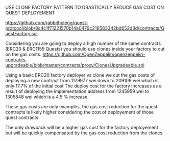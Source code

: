 USE CLONE FACTORY PATTERN TO DRASTICALLY REDUCE GAS COST ON QUEST DEPLOYEMENT

https://github.com/rabbitholegg/quest-protocol/blob/8c4c1f71221570b14a0479c216583342bd652d8d/contracts/QuestFactory.sol

Considering you are going to deploy a high number of the same contracts (ERC20 & ERC1155 Quests) you should use clones inside your factory to cut on the gas costs.
https://github.com/OpenZeppelin/openzeppelin-contracts-upgradeable/blob/master/contracts/proxy/ClonesUpgradeable.sol

Using a basic ERC20 factory deployer vs clone we cut the gas costs of deploying a new contract from 1179977 wei down to 209109 wei which is only 17.7% of the initial cost
The deploy cost for the factory increases as a result of deploying the implementation address from 1245959 wei to 1305848 wei which is a 4.5 % increase.

These gas costs are only examples, the gas cost reduction for the quest contracts is likely higher considering the cost of deployement of those quest contracts.

The only drawback will be a higher gas cost for the factory deployement but will be quickly compensated by the gas cost reduction from the clones